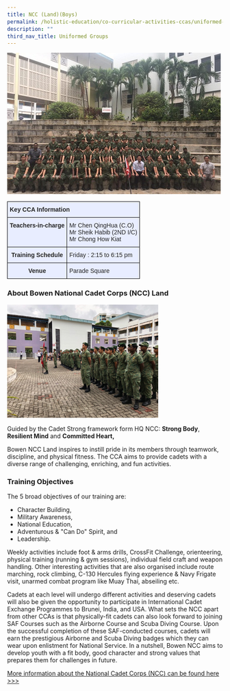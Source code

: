 ```yaml
---
title: NCC (Land)(Boys)
permalink: /holistic-education/co-curricular-activities-ccas/uniformed-groups/ncc-land-boys/
description: ""
third_nav_title: Uniformed Groups
---
```

![](/images/NCC_groupphoto.jpeg)

<style type="text/css">
.tg  {border-collapse:collapse;border-spacing:0;}
.tg td{border-color:black;border-style:solid;border-width:1px;font-family:Arial, sans-serif;font-size:14px;
  overflow:hidden;padding:10px 5px;word-break:normal;}
.tg th{border-color:black;border-style:solid;border-width:1px;font-family:Arial, sans-serif;font-size:14px;
  font-weight:normal;overflow:hidden;padding:10px 5px;word-break:normal;}
.tg .tg-qrg6{background-color:#E8EDFF;color:#252525;font-weight:bold;text-align:center;vertical-align:top}
.tg .tg-jmx0{background-color:#E8EDFF;color:#252525;font-weight:bold;text-align:left;vertical-align:top}
.tg .tg-vqm8{background-color:#E8EDFF;color:#222;text-align:left;vertical-align:top}
.tg .tg-u05r{background-color:#E8EDFF;color:#222;font-weight:bold;text-align:left;vertical-align:top}
</style>
<table class="tg">
<thead>
  <tr>
    <th class="tg-u05r" colspan="2">Key CCA Information</th>
  </tr>
</thead>
<tbody>
  <tr>
    <td class="tg-jmx0"><span style="color:#252525">Teachers-in-charge</span></td>
    <td class="tg-vqm8">Mr Chen QingHua (C.O)<br>Mr Sheik Habib (2ND I/C)<br>Mr Chong How Kiat</td>
  </tr>
  <tr>
    <td class="tg-qrg6"><span style="color:#252525">Training Schedule</span></td>
    <td class="tg-vqm8"><span style="color:#222">Friday : 2:15 to 6:15 pm</span><br></td>
  </tr>
  <tr>
    <td class="tg-qrg6"><span style="color:#252525">Venue</span></td>
    <td class="tg-vqm8"><span style="color:#222">Parade Square</span></td>
  </tr>
</tbody>
</table>

### About Bowen National Cadet Corps (NCC) Land
<img src="/images/ncc1.jpeg" 
     style="width:70%">

Guided by the Cadet Strong framework form HQ NCC: **Strong Body**, **Resilient Mind** and **Committed Heart,** 

Bowen NCC Land inspires to instill pride in its members through teamwork, discipline, and physical fitness. The CCA aims to provide cadets with a diverse range of challenging, enriching, and fun activities.

### Training Objectives 

The 5 broad objectives of our training are: 

*   Character Building, 
*   Military Awareness, 
*   National Education,
*   Adventurous & "Can Do" Spirit, and 
*   Leadership. 

Weekly activities include foot & arms drills, CrossFit Challenge, orienteering, physical training (running & gym sessions), individual field craft and weapon handling. Other interesting activities that are also organised include route marching, rock climbing, C-130 Hercules flying experience & Navy Frigate visit, unarmed combat program like Muay Thai, abseiling etc.  

  

Cadets at each level will undergo different activities and deserving cadets will also be given the opportunity to participate in International Cadet Exchange Programmes to Brunei, India, and USA. What sets the NCC apart from other CCAs is that physically-fit cadets can also look forward to joining SAF Courses such as the Airborne Course and Scuba Diving Course. Upon the successful completion of these SAF-conducted courses, cadets will earn the prestigious Airborne and Scuba Diving badges which they can wear upon enlistment for National Service. In a nutshell, Bowen NCC aims to develop youth with a fit body, good character and strong values that prepares them for challenges in future.  

  

[More information about the National Cadet Corps (NCC) can be found here >>>](https://www.facebook.com/sgncc.hq/)